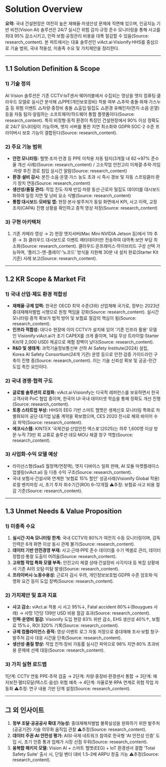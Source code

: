 # Solution Overview

**요약:** 국내 건설현장은 여전히 높은 재해율·저생산성 문제에 직면해 있으며, 인공지능 기반 비전(Vision AI) 솔루션은 24/7 실시간 위험 감지·규정 준수 모니터링을 통해 사고를 최대 95% 감소시키고, 인력·보험·공정관리 비용을 대폭 절감할 수 있음(Source: research_content). 본 파트에서는 대표 솔루션인 viAct.ai·Visionify·HHS를 중심으로 기술 범위, 국내 적용성, 미충족 수요 및 가치제안을 정리한다.

---
## 1.1 Solution Definition & Scope

### 1) 기술 정의
AI Vision 솔루션은 기존 CCTV·IoT센서·웨어러블에서 수집되는 영상을 엣지 컴퓨팅·클라우드 모델로 실시간 분석해 △PPE(개인보호장비) 착용 여부 △추락·충돌·화재·가스누출 등 위험 이벤트 △차량·중장비 충돌 △출입·밀집도 △환경 유해인자(먼지·소음·온열) 등을 자동 탐지·알림하는 소프트웨어/하드웨어 통합 플랫폼이다(Source: research_content). 특히 비정형·동적 환경이 특징인 건설현장에서 90% 이상 정확도로 24/7 모니터링이 가능하며, 엣지 서버를 통한 지연 최소화와 GDPR·SOC-2 수준 프라이버시 보호 기능이 결합된다(Source: research_content).

### 2) 주요 기능 범위
- **안전 모니터링:** 헬멧·조끼·안경 등 PPE 미착용 자동 탐지(3개월 내 82→97% 준수율 개선 사례)(Source: research_content) / 고소작업 안전고리 미체결·추락·끼임·차량 후진 경로 침입 실시간 알람(Source: research_content)
- **환경·설비 감시:** 분진·소음·온열·가스 농도 초과 시 즉시 경보 및 자동 스프링클러·환기 장치 연동(Source: research_content)
- **생산성/품질 관리:** 작업 진도·자재 반입·차량 동선·근로자 밀집도 데이터를 대시보드화하여 일정 지연 및 낭비 요소 식별(Source: research_content)
- **통합 대시보드·모바일 앱:** 현장·본사·발주처가 동일 화면에서 KPI, 사고 이력, 교정조치(CAPA) 진행 상황을 확인하고 증적 영상 저장(Source: research_content)

### 3) 구현 아키텍처
1) 기존 카메라 영상 → 2) 현장 엣지서버(Mac Mini·NVIDIA Jetson 등)에서 1차 추론 → 3) 클라우드 대시보드로 이벤트 메타데이터만 전송하여 대역폭·보안 부담 최소화(Source: research_content). 클라우드·온프레미스·하이브리드 구성 선택 가능하며, ‘플러그-앤-플레이’·‘노코드’ 방식을 지원해 30분 내 설치 완료(Starter Kit 기준) 사례 보고(Source: research_content).

---
## 1.2 KR Scope & Market Fit

### 1) 국내 산업·제도 환경 적합성
- **재해율·규제 압력:** 한국은 OECD 최악 수준(3위) 산업재해 국가로, 정부는 2023년 중대재해처벌법 시행으로 원청 책임을 강화(Source: research_content). 실시간 모니터링·증적 확보가 법적 방어 및 보험료 절감의 핵심이 됨(Source: research_content).
- **인프라 적합성:** 대다수 현장에 이미 CCTV가 설치돼 있어 ‘기존 인프라 활용’ 모델인 Visionify·viAct.ai가 초기 CAPEX를 크게 줄이며, 14일 무상 트라이얼·Starter Kit(약 2,000 USD) 제공으로 체험 장벽이 낮다(Source: research_content).
- **R&D 및 생태계:** 과학기술정보통신부 산하 AI Safety Institute(2024) 설립, Korea AI Safety Consortium(24개 기관) 운영 등으로 안전·검증 가이드라인 구축이 진행 중(Source: research_content). 이는 기술 신뢰성 확보 및 공공-민간 도입 촉진 요인이다.

### 2) 국내 경쟁·협력 구도
- **글로벌 솔루션의 로컬화:** viAct.ai·Visionify는 다국적 레퍼런스를 보유하면서 한국 고객사와 PoC 협업 중이며, 한국어 UI·국내 데이터셋 학습을 통해 정확도 개선 진행(Source: research_content).
- **토종 스타트업 부상:** HHS의 EEG 기반 스마트 헬멧은 생체신호 모니터링 특화로 차별화되어 공단·대기업 납품 계약을 확보했으며, CES 2020 전시로 해외 바이어 수요 파악(Source: research_content).
- **에코시스템:** KINTEX ‘국제건설·산업안전 엑스포’(2025)는 하루 1,600명 이상 방문·누적 73만 회 교류로 솔루션 데모·MOU 체결 창구 역할(Source: research_content).

### 3) 사업화·수익 모델 예상
- 라이선스형(SaaS 월정액/연정액), 엣지 디바이스 일회 판매, AI 모듈 마켓플레이스 업셀링(viAct.ai) 등 다층 수익 구조(Source: research_content).
- 국내 보험사·건설사와 연계한 ‘보험료 15% 할인’ 성공사례(Visionify Global 적용) 로컬 벤치마킹 시, 초기 투자 회수기간(ROI) 6–12개월 ⚠️추정: 보험료·사고 비용 절감 기준(Source: research_content).

---
## 1.3 Unmet Needs & Value Proposition

### 1) 미충족 수요
1. **실시간·지속 모니터링 한계:** 국내 CCTV의 80%가 여전히 수동 모니터링이며, 감독 인력은 6개 화면 이상 동시 관제 불가(Source: research_content).
2. **데이터 기반 안전경영 부재:** 사고·근태·PPE 준수 데이터를 수기 엑셀로 관리, 데이터 정합성·통찰 도출이 어려움(Source: research_content).
3. **고위험 작업 특화 모델 부족:** 안전고리 체결 상태·건설장비 사각지대 등 복잡 상황에서 기존 AI의 오탐·미탐 발생(Source: research_content).
4. **프라이버시·노동수용성:** 근로자 감시 우려, 개인정보보호법·GDPR 수준 암호화·익명화 요건 등이 도입 장벽(Source: research_content).

### 2) 가치제안 및 효과 지표
- **사고 감소:** viAct.ai 적용 시 사고 95%↓, Fatal accident 80%↓(Bouygues 사례) → 사망 1건당 139만 USD 비용 절감 효과(Source: research_content).
- **인력·운영비 절감:** Visionify 도입 현장 83% 위반 감소, EHS 생산성 40%↑, 보험료 15%↓, ROI 320% 기록(Source: research_content).
- **규제 컴플라이언스 증적:** 영상·이벤트 로그 자동 저장으로 중대재해 조사·보험 청구·발주처 감사 대응 시간을 단축(Source: research_content).
- **생산성·품질 향상:** 작업 진척·장비 가동률 실시간 파악으로 98% 지연·80% 초과비용 문제에 선제 대응(Source: research_content).

### 3) 가치 실현 로드맵
1단계: CCTV 연동 PPE·추락 검출 → 2단계: 차량·중장비·환경센서 통합 → 3단계: 예지보전·멀티모달(텍스트·음성) 위험 예측 → 4단계: 자율로봇·RPA 연계로 위험 작업 자동화 ⚠️추정: 연구 내용 기반 단계 설정(Source: research_content).

---
## 그 외 인사이트
1. **정부 조달·공공공사 확대 가능성:** 중대재해처벌법 불확실성을 완화하기 위한 발주처(공공기관) 기술 의무화 움직임 관찰 ⚠️추정(Source: research_content).
2. **데이터 주권·AI 안전성 평가:** AISI·국제 네트워크 참여로 한국형 ‘AI 안전성 인증’ 도입 시, 초기 인증 통과 업체가 시장 선점 우위(Source: research_content).
3. **융복합 패키지 모델:** Vision AI + 스마트 헬멧(EEG) + IoT 환경센서 결합 ‘Total Safety Suite’ 출시 시, 단일 벤더 대비 1.5–2배 ARPU 창출 가능 ⚠️추정(Source: research_content).
